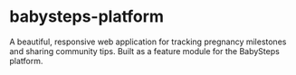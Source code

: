 # babysteps-platform
A beautiful, responsive web application for tracking pregnancy milestones and sharing community tips. Built as a feature module for the BabySteps platform.
